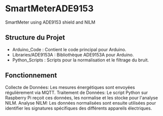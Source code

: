 # SmartMeterADE9153
SmartMeter using ADE9153 shield and NILM 
## Structure du Projet
- Arduino_Code : Contient le code principal pour Arduino.
- Libraries/ADE9153A : Bibliothèque ADE9153A pour Arduino.
- Python_Scripts : Scripts pour la normalisation et le filtrage du bruit.

## Fonctionnement
Collecte de Données: Les mesures énergétiques sont envoyées régulièrement via MQTT.
Traitement de Données: Le script Python sur Raspberry Pi reçoit ces données, les normalise et les stocke pour l'analyse NILM.
Analyse NILM: Les données normalisées sont ensuite utilisées pour identifier les signatures spécifiques des différents appareils électriques.
